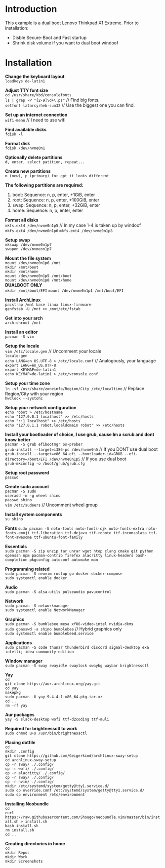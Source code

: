# Introduction
This example is a dual boot Lenovo Thinkpad X1 Extreme. Prior to installation:
* Disble Secure-Boot and Fast startup
* Shrink disk volume if you want to dual boot windoof

# Installation
**Change the keyboard layout**  
`loadkeys de-latin1`   

**Adjust TTY font size**  
`cd /usr/share/kbd/consolefonts`  
`ls | grep -P "[2-9]\d+\.ps"`  // Find big fonts.  
`setfont latarcyrheb-sun32` // Use the biggest one you can find.  

**Set up an internet connection**  
`wifi-menu` // I need to use wifi  

**Find available disks**  
`fdisk -l`  

**Format disk**  
`fdisk /dev/nvme0n1`  

**Optionally delete partitions**  
`d, enter, select patition, repeat...`  

**Create new partitions**  
`n (new), p (primary) for gpt it looks different`  

**The following partitions are required:**  
1. boot: Sequence: n, p, enter, +1GiB, enter
2. root: Sequence: n, p, enter, +100GiB, enter
3. swap: Sequence: n, p, enter, +32GiB, enter
4. home: Sequence: n, p, enter, enter

**Format all disks**  
`mkfs.ext4 /dev/nvme0n1p5` // In my case 1-4 is taken up by windoof  
`mkfs.ext4 /dev/nvme0n1p6`
`mkfs.ext4 /dev/nvme0n1p8`

**Setup swap**  
`mkswap /dev/nvme0n1p7`  
`swapon /dev/nvmeon1p7`  

**Mount the file system**  
`mount /dev/nvme0n1p6 /mnt`  
`mkdir /mnt/boot`  
`mkdir /mnt/home`  
`mount /dev/nvme0n1p5 /mnt/boot`  
`mount /dev/nvme0n1p8 /mnt/home`  
**DUALBOOT ONLY**  
`mkdir /mnt/boot/EFI`
`mount /dev/nvme0n1p1 /mnt/boot/EFI`

**Install ArchLinux**  
`pacstrap /mnt base linux linux-firmware`  
`genfstab -U /mnt >> /mnt/etc/fstab`  

**Get into your arch**  
`arch-chroot /mnt`  

**Install an editor**  
`pacman -S vim`  

**Setup the locale**  
`vim /etc/locale.gen` // Uncomment your locale  
`locale-gen`  
`echo LANG=en_US.UTF-8 > /etc/locale.conf` // Analogously, your language  
`export LANG=en_US.UTF-8`  
`export KEYMAP=de-latin1`  
`echo KEYMAP=de-latin1 > /etc/vconsole.conf`  

**Setup your time zone**  
`ln -sf /usr/share/zoneinfo/Region/City /etc/localtime` // Replace Region/City with your region  
`hwclock --systohc`  

**Setup your network configuration**  
`echo robot > /etc/hostname`  
`echo "127.0.0.1 localhost" >> /etc/hosts`  
`echo "::1 localhost" >> /etc/hosts`  
`echo "127.0.1.1 robot.localdomain robot" >> /etc/hosts`  

**Install your bootloader of choice, I use grub, cause Im a scrub and dont know better**  
`pacman -S grub efibootmgr os-prober`  
`grub-install --target=i386-pc /dev/nvme0n5` // If you DONT use dual boot  
`grub-install --target=x86_64-efi --bootloader-id=GRUB --efi-directory=/boot/EFI /dev/nvme0n1p5` // If you use dual boot  
`grub-mkconfig -o /boot/grub/grub.cfg`  

**Setup root password**  
`passwd`  

**Create sudo account**  
`pacman -S sudo`  
`useradd -m -g wheel shino`  
`passwd shino`  
`vim /etc/sudoers` // Uncomment wheel group  

**Install system components**  
`su shino`  

**Fonts**
`sudo pacman -S noto-fonts noto-fonts-cjk noto-fonts-extra noto-fonts-emoji ttf-liberation ttf-dejavu ttf-roboto ttf-inconsolata ttf-font-awesome ttf-ubuntu-font-family`

**Essentials**  
`sudo pacman -S zip unzip tar unrar wget htop clang cmake git python openssh npm pacman-contrib firefox alacritty linux-headers bash-completion pkgconfig autoconf automake man`  

**Programming related**  
`sudo pacman -S neovim rustup go docker docker-compose`  
`sudo systemctl enable docker`  

**Audio**  
`sudo pacman -S alsa-utils pulseaudio pavucontrol`  

**Network**  
`sudo pacman -S networkmanager`  
`sudo systemctl enable NetworkManager`  

**Graphics**  
`sudo pacman -S bumblebee mesa xf86-video-intel nvidia-dkms`  
`sudo gpasswd -a shino bumblebee` // Hybrid graphics only  
`sudo systemctl enable bumblebeed.service`  

**Applications**  
`sudo pacman -S code thunar thunderbird discord signal-desktop exa intellij-idea-community-edition`  

**Window manager**  
`sudo pacman -S sway swayidle swaylock swaybg waybar brightnessctl`

**Yay**  
`cd`  
`git clone https://aur.archlinux.org/yay.git`  
`cd yay`  
`makepkg`  
`sudo pacman -U yay-9.4.4-1-x86_64.pkg.tar.xz`  
`cd ..`  
`rm -rf yay`  

**Aur packages**  
`yay -S slack-desktop wofi ttf-d2coding ttf-muli`  

**Required for brightnessctl to work**  
`sudo chmod u+s /usr/bin/brightnessctl`

**Placing dotfile**  
`cd`  
`mkdir .config`  
`git clone https://github.com/Geigerkind/archlinux-sway-setup`  
`cd archlinux-sway-setup`  
`cp -r sway/ ./.config/`  
`cp -r wofi/ ./.config/`  
`cp -r alacritty/ ./.config/`  
`cp -r sway/ ./.config/`  
`cp -r nvim/ ./.config/`  
`mkdir /etc/systemd/system/getty@tty1.service.d/`  
`sudo cp override.conf /etc/systemd/system/getty@tty1.service.d/`  
`sudo cp environment /etc/environment`  

**Installing Neobundle**  
`cd`  
`curl https://raw.githubusercontent.com/Shougo/neobundle.vim/master/bin/install.sh > install.sh`  
`bash install.sh`  
`rm install.sh`  
`cd ..`  

**Creating directories in home**  
`cd`  
`mkdir Repos`  
`mkdir Work`  
`mkdir Screenshots`  